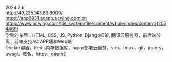 2024.2.6      
http://49.235.143.83:8000/     
https://app6931.acapp.acwing.com.cn   
https://www.acwing.com/file_system/file/content/whole/index/content/12054469/       
学到的东西：HTML, CSS, JS, Python, Django框架, 腾讯云服务器，前后端分离，前端支持AC APP端和Web端      
Docker容器，Redis内存数据库，nginx部署云服务，vim，tmux，git，jquery，uwsgi，域名，https，oauth2
